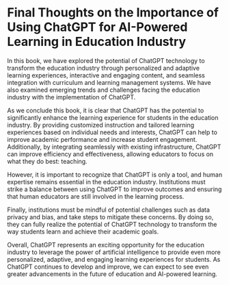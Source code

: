 Final Thoughts on the Importance of Using ChatGPT for AI-Powered Learning in Education Industry
===========================================================================================================

In this book, we have explored the potential of ChatGPT technology to transform the education industry through personalized and adaptive learning experiences, interactive and engaging content, and seamless integration with curriculum and learning management systems. We have also examined emerging trends and challenges facing the education industry with the implementation of ChatGPT.

As we conclude this book, it is clear that ChatGPT has the potential to significantly enhance the learning experience for students in the education industry. By providing customized instruction and tailored learning experiences based on individual needs and interests, ChatGPT can help to improve academic performance and increase student engagement. Additionally, by integrating seamlessly with existing infrastructure, ChatGPT can improve efficiency and effectiveness, allowing educators to focus on what they do best: teaching.

However, it is important to recognize that ChatGPT is only a tool, and human expertise remains essential in the education industry. Institutions must strike a balance between using ChatGPT to improve outcomes and ensuring that human educators are still involved in the learning process.

Finally, institutions must be mindful of potential challenges such as data privacy and bias, and take steps to mitigate these concerns. By doing so, they can fully realize the potential of ChatGPT technology to transform the way students learn and achieve their academic goals.

Overall, ChatGPT represents an exciting opportunity for the education industry to leverage the power of artificial intelligence to provide even more personalized, adaptive, and engaging learning experiences for students. As ChatGPT continues to develop and improve, we can expect to see even greater advancements in the future of education and AI-powered learning.
